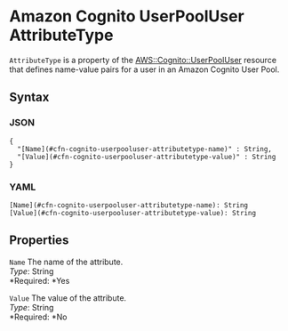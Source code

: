 # Amazon Cognito UserPoolUser AttributeType<a name="aws-properties-cognito-userpooluser-attributetype"></a>

`AttributeType` is a property of the [AWS::Cognito::UserPoolUser](aws-resource-cognito-userpooluser.md) resource that defines name\-value pairs for a user in an Amazon Cognito User Pool\.

## Syntax<a name="aws-properties-cognito-userpooluser-attributetype-syntax"></a>

### JSON<a name="aws-properties-cognito-userpooluser-attributetype-syntax.json"></a>

```
{
  "[Name](#cfn-cognito-userpooluser-attributetype-name)" : String,
  "[Value](#cfn-cognito-userpooluser-attributetype-value)" : String
}
```

### YAML<a name="aws-properties-cognito-userpooluser-attributetype-syntax.yaml"></a>

```
[Name](#cfn-cognito-userpooluser-attributetype-name): String
[Value](#cfn-cognito-userpooluser-attributetype-value): String
```

## Properties<a name="aws-properties-cognito-userpooluser-attributetype-properties"></a>

`Name`  <a name="cfn-cognito-userpooluser-attributetype-name"></a>
The name of the attribute\.  
*Type*: String  
*Required: *Yes

`Value`  <a name="cfn-cognito-userpooluser-attributetype-value"></a>
The value of the attribute\.  
*Type*: String  
*Required: *No